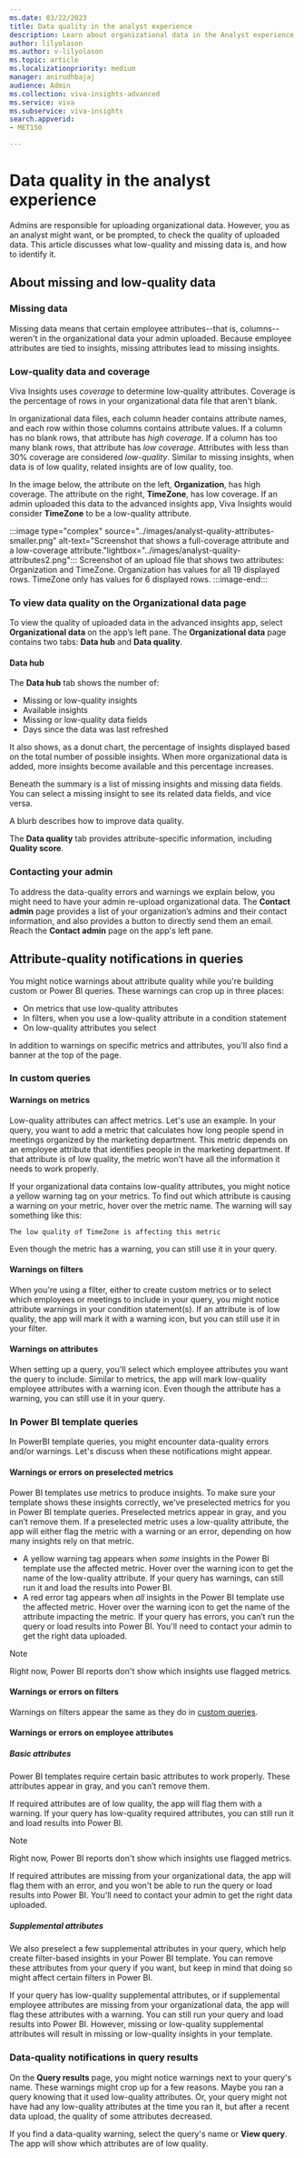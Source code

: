 ```yaml
---
ms.date: 03/22/2023
title: Data quality in the analyst experience
description: Learn about organizational data in the Analyst experience of the Microsoft Viva Insights advanced insights app.
author: lilyolason
ms.author: v-lilyolason
ms.topic: article
ms.localizationpriority: medium 
manager: anirudhbajaj
audience: Admin
ms.collection: viva-insights-advanced 
ms.service: viva 
ms.subservice: viva-insights 
search.appverid: 
- MET150 

---
```


# Data quality in the analyst experience

Admins are responsible for uploading organizational data. However, you as an analyst might want, or be prompted, to check the quality of uploaded data. This article discusses what low-quality and missing data is, and how to identify it.

## About missing and low-quality data

### Missing data

Missing data means that certain employee attributes--that is, columns--weren't in the organizational data your admin uploaded. Because employee attributes are tied to insights, missing attributes lead to missing insights.

### Low-quality data and coverage

Viva Insights uses *coverage* to determine low-quality attributes. Coverage is the percentage of rows in your organizational data file that aren't blank.

In organizational data files, each column header contains attribute names, and each row within those columns contains attribute values. If a column has no blank rows, that attribute has *high coverage*. If a column has too many blank rows, that attribute has *low coverage*. Attributes with less than 30% coverage are considered *low-quality*. Similar to missing insights, when data is of low quality, related insights are of low quality, too.

In the image below, the attribute on the left, **Organization**, has high coverage. The attribute on the right, **TimeZone**, has low coverage. If an admin uploaded this data to the advanced insights app, Viva Insights would consider **TimeZone** to be a low-quality attribute.

:::image type="complex" source="../images/analyst-quality-attributes-smaller.png" alt-text="Screenshot that shows a full-coverage attribute and a low-coverage attribute."lightbox="../images/analyst-quality-attributes2.png":::
   Screenshot of an upload file that shows two attributes: Organization and TimeZone. Organization has values for all 19 displayed rows. TimeZone only has values for 6 displayed rows.
:::image-end:::

### To view data quality on the Organizational data page

To view the quality of uploaded data in the advanced insights app, select **Organizational data** on the app’s left pane. The **Organizational data** page contains two tabs: **Data hub** and **Data quality**.

#### Data hub

The **Data hub** tab shows the number of:

* Missing or low-quality insights
* Available insights
* Missing or low-quality data fields
* Days since the data was last refreshed

It also shows, as a donut chart, the percentage of insights displayed based on the total number of possible insights. When more organizational data is added, more insights become available and this percentage increases.

Beneath the summary is a list of missing insights and missing data fields. You can select a missing insight to see its related data fields, and vice versa.

A blurb describes how to improve data quality.

The **Data quality** tab provides attribute-specific information, including **Quality score**.

### Contacting your admin 

To address the data-quality errors and warnings we explain below, you might need to have your admin re-upload organizational data. The **Contact admin** page provides a list of your organization’s admins and their contact information, and also provides a button to directly send them an email. Reach the **Contact admin** page on the app's left pane.

## Attribute-quality notifications in queries

You might notice warnings about attribute quality while you're building custom or Power BI queries. These warnings can crop up in three places: 

* On metrics that use low-quality attributes
* In filters, when you use a low-quality attribute in a condition statement
* On low-quality attributes you select

In addition to warnings on specific metrics and attributes, you'll also find a banner at the top of the page.

### In custom queries

#### Warnings on metrics

Low-quality attributes can affect metrics. Let's use an example. In your query, you want to add a metric that calculates how long people spend in meetings organized by the marketing department. This metric depends on an employee attribute that identifies people in the marketing department. If that attribute is of low quality, the metric won't have all the information it needs to work properly. 


If your organizational data contains low-quality attributes, you might notice a yellow warning tag on your metrics. To find out which attribute is causing a warning on your metric, hover over the metric name. The warning will say something like this:

`The low quality of TimeZone is affecting this metric`

Even though the metric has a warning, you can still use it in your query.

#### Warnings on filters

When you're using a filter, either to create custom metrics or to select which employees or meetings to include in your query, you might notice attribute warnings in your condition statement(s). If an attribute is of low quality, the app will mark it with a warning icon, but you can still use it in your filter.

#### Warnings on attributes

When setting up a query, you'll select which employee attributes you want the query to include. Similar to metrics, the app will mark low-quality employee attributes with a warning icon. Even though the attribute has a warning, you can still use it in your query.

### In Power BI template queries

In PowerBI template queries, you might encounter data-quality errors and/or warnings. Let's discuss when these notifications might appear.

#### Warnings or errors on preselected metrics

Power BI templates use metrics to produce insights. To make sure your template shows these insights correctly, we've preselected metrics for you in Power BI template queries. Preselected metrics appear in gray, and you can’t remove them. If a preselected metric uses a low-quality attribute, the app will either flag the metric with a warning or an error, depending on how many insights rely on that metric.

* A yellow warning tag appears when *some* insights in the Power BI template use the affected metric. Hover over the warning icon to get the name of the low-quality attribute. If your query has warnings, can still run it and load the results into Power BI.
* A red error tag appears when *all* insights in the Power BI template use the affected metric. Hover over the warning icon to get the name of the attribute impacting the metric. If your query has errors, you can’t run the query or load results into Power BI. You'll need to contact your admin to get the right data uploaded.

>[!Note]
>Right now, Power BI reports don't show which insights use flagged metrics.

#### Warnings or errors on filters

Warnings on filters appear the same as they do in [custom queries](#warnings-on-filters).

#### Warnings or errors on employee attributes

##### Basic attributes

Power BI templates require certain basic attributes to work properly. These attributes appear in gray, and you can’t remove them.

If required attributes are of low quality, the app will flag them with a warning. If your query has low-quality required attributes, you can still run it and load results into Power BI.

>[!Note]
>Right now, Power BI reports don't show which insights use flagged metrics.

If required attributes are missing from your organizational data, the app will flag them with an error, and you won't be able to run the query or load results into Power BI. You'll need to contact your admin to get the right data uploaded.

##### Supplemental attributes

We also preselect a few supplemental attributes in your query, which help create filter-based insights in your Power BI template. You can remove these attributes from your query if you want, but keep in mind that doing so might affect certain filters in Power BI.

If your query has low-quality supplemental attributes, or if supplemental employee attributes are missing from your organizational data, the app will flag these attributes with a warning. You can still run your query and load results into Power BI. However, missing or low-quality supplemental attributes will result in missing or low-quality insights in your template.

### Data-quality notifications in query results

On the **Query results** page, you might notice warnings next to your query's name. These warnings might crop up for a few reasons. Maybe you ran a query knowing that it used low-quality attributes. Or, your query might not have had any low-quality attributes at the time you ran it, but after a recent data upload, the quality of some attributes decreased.

If you find a data-quality warning, select the query's name or **View query**. The app will show which attributes are of low quality. 

